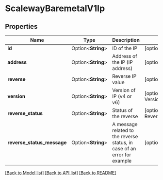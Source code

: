 # ScalewayBaremetalV1Ip

## Properties

Name | Type | Description | Notes
------------ | ------------- | ------------- | -------------
**id** | Option<**String**> | ID of the IP | [optional]
**address** | Option<**String**> | Address of the IP (IP address) | [optional]
**reverse** | Option<**String**> | Reverse IP value | [optional]
**version** | Option<**String**> | Version of IP (v4 or v6) | [optional][default to Version_IPv4]
**reverse_status** | Option<**String**> | Status of the reverse | [optional][default to ReverseStatus_Unknown]
**reverse_status_message** | Option<**String**> | A message related to the reverse status, in case of an error for example | [optional]

[[Back to Model list]](../README.md#documentation-for-models) [[Back to API list]](../README.md#documentation-for-api-endpoints) [[Back to README]](../README.md)


